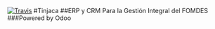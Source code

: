 [![Travis](https://secure.travis-ci.org/fomdesis/tinjaca.png)](http://travis-ci.org/fomdesis/tinjaca)
#Tinjaca
##ERP y CRM Para la Gestión Integral del FOMDES
###Powered by Odoo
